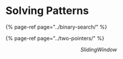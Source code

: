 # Solving Patterns

{% page-ref page="../binary-search/" %}

{% page-ref page="../two-pointers/" %}

$$
Sliding Window
$$



